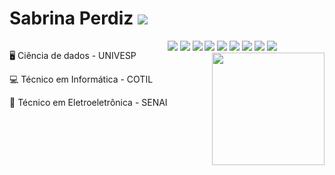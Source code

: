 <div align="left">
  <h1>Sabrina Perdiz
  <a href="https://www.linkedin.com/in/sabrina-perdiz-2985841b7/" target="_blank"><img src="https://img.shields.io/badge/LinkedIn-0077B5?style=for-the-badge&logo=linkedin&logoColor=white"></a>
  </h1>
</div>

<div style="float:left; display: inline_block;">
  <p>🖥️ Ciência de dados - UNIVESP</p>
  <p>💻 Técnico em Informática - COTIL</p>
  <p>🔌 Técnico em Eletroeletrônica - SENAI</p>
</div>

<div>
  <img src="https://img.shields.io/badge/HTML5-E34F26?style=for-the-badge&logo=html5&logoColor=white">
  <img src="https://img.shields.io/badge/JavaScript-F7DF1E?style=for-the-badge&logo=javascript&logoColor=black">
  <img src="https://img.shields.io/badge/Java-ED8B00?style=for-the-badge&logo=java&logoColor=white">
  <img src="https://img.shields.io/badge/PHP-777BB4?style=for-the-badge&logo=php&logoColor=white">
  <img src="https://img.shields.io/badge/Bootstrap-563D7C?style=for-the-badge&logo=bootstrap&logoColor=white">
  <img src="https://img.shields.io/badge/CSS-239120?&style=for-the-badge&logo=css3&logoColor=white">
  <img src="https://img.shields.io/badge/MySQL-005C84?style=for-the-badge&logo=mysql&logoColor=white">
  <img src="https://img.shields.io/badge/PostgreSQL-316192?style=for-the-badge&logo=postgresql&logoColor=white">
  <img src="https://img.shields.io/badge/Python-3776AB?style=for-the-badge&logo=python&logoColor=white">
</div>

<div align="rightt" style="float:right">
  <a href="https://github.com/SabrinaPerdiz">
  <img height="180em" src="https://github-readme-stats.vercel.app/api?username=SabrinaPerdiz&show_icons=true&theme=dracula&include_all_commits=true&count_private=true"/>
  <!--<img width="400em" src="https://github-readme-stats.vercel.app/api/top-langs/?username=sabrinaperdiz&layout=compact&langs_count=7&theme=dracula"/>-->
</div>
